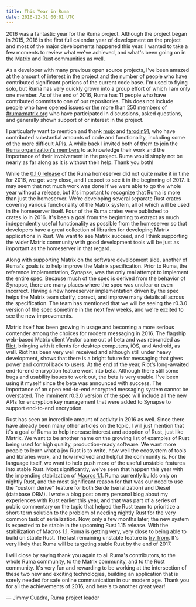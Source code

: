 ```yaml
---
title: This Year in Ruma
date: 2016-12-31 00:01 UTC
---
```


2016 was a fantastic year for the Ruma project.
Although the project began in 2015, 2016 is the first full calendar year of development on the project and most of the major developments happened this year.
I wanted to take a few moments to review what we've achieved, and what's been going on in the Matrix and Rust communities as well.

As a developer with many previous open source projects, I've been amazed at the amount of interest in the project and the number of people who have contributed significant portions of the current code base.
I'm used to flying solo, but Ruma has very quickly grown into a group effort of which I am only one member.
As of the end of 2016, Ruma has 11 people who have contributed commits to one of our repositories.
This does not include people who have opened issues or the more than 250 members of [#ruma:matrix.org](https://matrix.to/#/#ruma:matrix.org) who have participated in discussions, asked questions, and generally shown support of or interest in the project.

I particularly want to mention and thank [mujx](https://github.com/mujx) and [farodin91](https://github.com/farodin91), who have contributed substantial amounts of code and functionality, including some of the more difficult APIs.
A while back I invited both of them to join the [Ruma organization's members](https://github.com/orgs/ruma/people) to acknowledge their work and the importance of their involvement in the project.
Ruma would simply not be nearly as far along as it is without their help.
Thank you both!

While the [0.1.0 release](https://github.com/ruma/ruma/milestone/1) of the Ruma homeserver did not quite make it in time for 2016, we got very close, and I expect to see it in the beginning of 2017.
It may seem that not much work was done if we were able to go the whole year without a release, but it's important to recognize that Ruma is more than just the homeserver.
We're developing several separate Rust crates covering various functionality of the Matrix system, all of which will be used in the homeserver itself.
Four of the Ruma crates were published to crates.io in 2016.
It's been a goal from the beginning to extract as much independently useful functionality as possible from the homeserver so that developers have a great collection of libraries for developing Matrix applications in Rust.
We want to see Matrix succeed, and I think supporting the wider Matrix community with good development tools will be just as important as the homeserver in that regard.

Along with supporting Matrix on the software development side, another of Ruma's goals is to help improve the Matrix specification.
Prior to Ruma, the reference implementation, Synapse, was the only real attempt to implement the entire spec.
Because much of the spec is derived from the behavior of Synapse, there are many places where the spec was unclear or even incorrect.
Having a new homeserver implementation driven by the spec helps the Matrix team clarify, correct, and improve many details all across the specification.
The team has mentioned that we will be seeing the r0.3.0 version of the spec sometime in the next few weeks, and we're excited to see the new improvements.

Matrix itself has been growing in usage and becoming a more serious contender among the choices for modern messaging in 2016.
The flagship web-based Matrix client Vector came out of beta and was rebranded as [Riot](https://riot.im/), bringing with it clients for desktop computers, iOS, and Android, as well.
Riot has been very well received and although still under heavy development, shows that there is a bright future for messaging that gives power and control back to users.
At the end of the year, Riot's long-awaited end-to-end encryption feature went into beta.
Although there still some bugs and usability issues to work out, the beta is very usable.
I've been using it myself since the beta was announced with success.
The importance of an open end-to-end encrypted messaging system cannot be overstated.
The imminent r0.3.0 version of the spec will include all the new APIs for encryption key management that were added to Synapse to support end-to-end encryption.

Rust has seen an incredible amount of activity in 2016 as well.
Since there have already been many other articles on the topic, I will just mention that it's a goal of Ruma to help increase interest and adoption of Rust, just like Matrix.
We want to be another name on the growing list of examples of Rust being used for high quality, production-ready software.
We want more people to learn what a joy Rust is to write, how well the ecosystem of tools and libraries work, and how involved and helpful the community is.
For the language itself, we want to help push more of the useful unstable features into stable Rust.
Most significantly, we've seen that happen this year with the impending stabilzation of [Macros 1.1](https://github.com/rust-lang/rfcs/pull/1681).
Ruma currently builds only on nightly Rust, and the most significant reason for that was our need to use the "custom derive" feature for both Serde (serialization) and Diesel (database ORM).
I wrote a blog post on my personal blog about my experiences with Rust earlier this year, and that was part of a series of public commentary on the topic that helped the Rust team to prioritize a short-term solution to the problem of needing nightly Rust for the very common task of serialization.
Now, only a few months later, the new system is expected to be stable in the upcoming Rust 1.15 release.
With the stabilization of Macros 1.1, Ruma is getting very, very close to being able to build on stable Rust.
The last remaining unstable feature is [try_from](https://github.com/rust-lang/rfcs/pull/1542).
It's very likely that Ruma will be targeting stable Rust by the end of 2017.

I will close by saying thank you again to all Ruma's contributors, to the whole Ruma community, to the Matrix community, and to the Rust community.
It's very fun and rewarding to be working at the intersection of these two new and exciting technologies, building an application that is sorely needed for safe online communication in our modern age.
Thank you for all the achievements of 2016, and here's to another great year!

&mdash; Jimmy Cuadra, Ruma project leader
